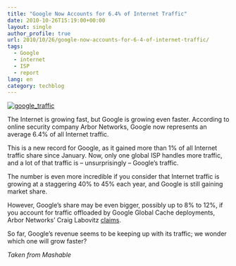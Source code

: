 ```yaml
---
title: "Google Now Accounts for 6.4% of Internet Traffic"
date: 2010-10-26T15:19:00+00:00
layout: single
author_profile: true
url: 2010/10/26/google-now-accounts-for-6-4-of-internet-traffic/
tags:
  - Google
  - internet
  - ISP
  - report
lang: en
category: techblog
---
```

[![google_traffic](http://lh4.ggpht.com/_vaUVXcmC3OI/TMbqhFD16fI/AAAAAAAAC64/baOVoH9aoz8/google_traffic_thumb.jpg?imgmax=800 "google_traffic")](http://lh4.ggpht.com/_vaUVXcmC3OI/TMbqfqvLTlI/AAAAAAAAC60/Q4rFoddj5OI/s1600-h/google_traffic%5B2%5D.jpg)

The Internet is growing fast, but Google is growing even faster. According to online security company Arbor Networks, Google now represents an average 6.4% of all Internet traffic.

This is a new record for Google, as it gained more than 1% of all Internet traffic share since January. Now, only one global ISP handles more traffic, and a lot of that traffic is – unsurprisingly – Google’s traffic.

The number is even more incredible if you consider that Internet traffic is growing at a staggering 40% to 45% each year, and Google is still gaining market share.

However, Google’s share may be even bigger, possibly up to 8% to 12%, if you account for traffic offloaded by Google Global Cache deployments, Arbor Networks’ Craig Labovitz [claims](http://asert.arbornetworks.com/2010/10/google-breaks-traffic-record/).

So far, Google’s revenue seems to be keeping up with its traffic; we wonder which one will grow faster?

_Taken from Mashable_